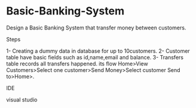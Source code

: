 # Basic-Banking-System

Design a Basic Banking System that transfer money between customers.

Steps

1- Creating a dummy data in database for up to 10customers. 
2- Customer table have basic fields such as id,name,email and balance. 
3- Transfers table records all transfers happened. 
its flow Home>View Customers>Select one customer>Send Money>Select customer Send to>Home>.

IDE

visual studio
